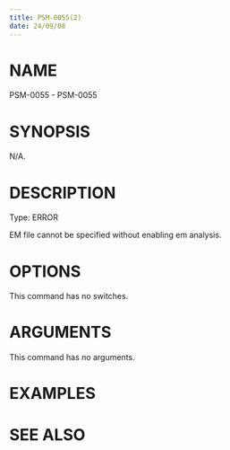 ```yaml
---
title: PSM-0055(2)
date: 24/09/08
---
```


# NAME

PSM-0055 - PSM-0055

# SYNOPSIS

N/A.

# DESCRIPTION

Type: ERROR

EM file cannot be specified without enabling em analysis.

# OPTIONS

This command has no switches.

# ARGUMENTS

This command has no arguments.

# EXAMPLES

# SEE ALSO
